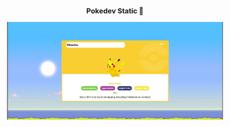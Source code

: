 <h3 align="center">Pokedev Static 🚀</h3>

<p align="center">
    <img src="images/preview.jpg" alt="stop watch">
</p>